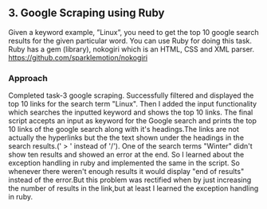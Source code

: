 ##  3. Google Scraping using Ruby
Given a keyword example, ”Linux”, you need to get the top 10 google search results for the
given particular word. You can use Ruby for doing this task. Ruby has a gem (library), nokogiri
which is an HTML, CSS and XML parser.
https://github.com/sparklemotion/nokogiri

### Approach
Completed task-3 google scraping. Successfully filtered and displayed the top 10 links for the search term "Linux". Then I added the input functionality which searches the inputted keyword and shows the top 10 links. The final script accepts an input as keyword for the Google search and prints the top 10 links of the google search along with it's headings.The links are not actually the hyperlinks but the the text shown under the headings in the search results.(' > '  instead of '/'). One of the search terms "Winter" didn't  show ten results and showed an error at the end. So I learned about the exception handling in ruby and implemented the same in the script. So whenever there weren't enough results it would display "end of results" instead of the error.But this problem was rectified when by just increasing the number of results in the link,but at least I learned  the exception handling in ruby.




